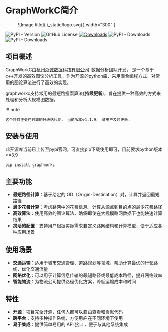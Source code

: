 
[杭州浙诚数据科技有限公司]: https://www.zhechengdata.com/

# GraphWorkC简介

<figure markdown="span" align="left">
  ![Image title](./_static/logo.svg){ width="300" }
</figure>

![PyPI - Version](https://img.shields.io/pypi/v/graphworkc)
![GitHub License](https://img.shields.io/github/license/ZheChengData/graphworkc)
[![Downloads](https://static.pepy.tech/badge/graphworkc)](https://pepy.tech/project/graphworkc)
![PyPI - Downloads](https://img.shields.io/pypi/dm/graphworkc)
![PyPI - Downloads](https://img.shields.io/pypi/dw/graphworkc)

## 项目概述

GraphWorkC由[杭州浙诚数据科技有限公司]-数据分析团队开发， 是一个基于c++开发的高效图论分析工具，作为开源的python库，采用混合编程方式，对常用的图论算法进行了高效的实现。

graphworkc支持常用的最短路搜索算法(**持续更新**)，旨在提供一种高效的方式来处理和分析大规模图数据。

!!! note 
    
    这个项目正处在频繁的升级迭代期， 当前版本v1.1.9， 请用户及时更新.


## 安装与使用

此开源库当前已上传至pypi官网，可直接pip下载使用即可，目前要求python版本>=3.9

```
pip install graphworkc
```


## 主要功能

- **最短路径计算**：基于给定的 OD（Origin-Destination）对，计算并返回最短路径
- **最少花费计算**：考虑路网中的花费信息，计算从源点到目的点的最少花费路径
- **高效算法**：使用高效的图论算法，确保即使在大规模路网数据下也能快速计算结果
- **灵活的配置**：支持用户根据实际需求自定义路网结构和计算模型，便于适应各种应用场景

## 使用场景

- **交通运输**：适用于城市交通管理、道路规划等领域，帮助计算最优的行驶路线，优化交通流量
- **网络优化**：可以用于计算信息传输的最短路径或最低成本路径，提升网络效率
- **智能物流**：为物流公司提供路径优化方案，降低运输成本和时间

## 特性

- **开源**：项目完全开源，任何人都可以自由查看和贡献代码
- **跨平台**：支持多种操作系统，方便用户在不同环境下使用
- **易于集成**：提供简单易用的 API 接口，便于与其他系统集成



